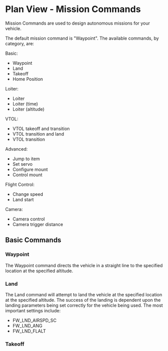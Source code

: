 # Plan View - Mission Commands
Mission Commands are used to design autonomous missions for your vehicle.

The default mission command is "Waypoint". The available commands, by category, are:

Basic:
* Waypoint
* Land
* Takeoff
* Home Position

Loiter:
* Loiter
* Loiter (time)
* Loiter (altitude)

VTOL:
* VTOL takeoff and transition
* VTOL transition and land
* VTOL transition

Advanced:
* Jump to item
* Set servo
* Configure mount
* Control mount

Flight Control:
* Change speed
* Land start

Camera:
* Camera control
* Camera trigger distance


## Basic Commands
### Waypoint
The Waypoint command directs the vehicle in a straight line to the specified location at the specified altitude.

### Land
The Land command will attempt to land the vehicle at the specified location at the specified altitude. The success of the landing is dependent upon the landing parameters being set correctly for the vehicle being used. The most important settings include:
* FW_LND_AIRSPD_SC
* FW_LND_ANG
* FW_LND_FLALT

### Takeoff

